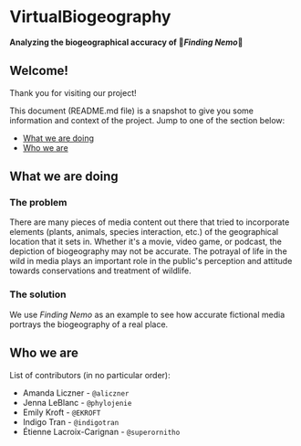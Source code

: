 # VirtualBiogeography
**Analyzing the biogeographical accuracy of :tropical_fish:_Finding Nemo_:blowfish:**

## Welcome!
Thank you for visiting our project!

This document (README.md file) is a snapshot to give you some information and context of the project. Jump to one of the section below:
* [What we are doing](#what-we-are-doing)
* [Who we are](#who-we-are)

## What we are doing

### The problem
There are many pieces of media content out there that tried to incorporate elements (plants, animals, species interaction, etc.) of the geographical location that it sets in. Whether it's a movie, video game, or podcast, the depiction of biogeography may not be accurate. 
The potrayal of life in the wild in media plays an important role in the public's perception and attitude towards conservations and treatment of wildlife.

### The solution
We use *Finding Nemo* as an example to see how accurate fictional media portrays the biogeography of a real place.

## Who we are 
List of contributors (in no particular order):
- Amanda Liczner - `@aliczner`
- Jenna LeBlanc - `@phylojenie`
- Emily Kroft - `@EKROFT`
- Indigo Tran - `@indigotran`
- Étienne Lacroix-Carignan - `@superornitho`
